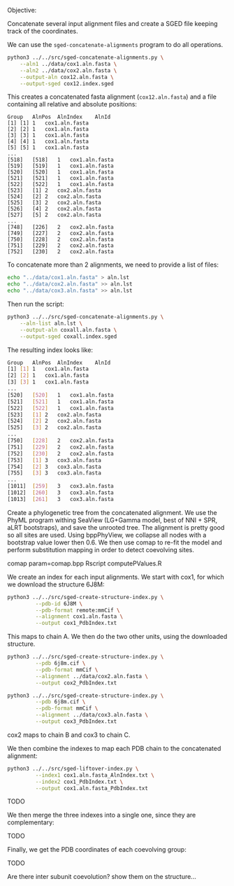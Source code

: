 Objective:

Concatenate several input alignment files and create a SGED file keeping track of the coordinates.

We can use the `sged-concatenate-alignments` program to do all operations.

```bash
python3 ../../src/sged-concatenate-alignments.py \
    --aln1 ../data/cox1.aln.fasta \
    --aln2 ../data/cox2.aln.fasta \
    --output-aln cox12.aln.fasta \
    --output-sged cox12.index.sged
```

This creates a concatenated fasta alignment (`cox12.aln.fasta`) and a file containing all relative and absolute positions:

```
Group	AlnPos	AlnIndex	AlnId
[1]	[1]	1	cox1.aln.fasta
[2]	[2]	1	cox1.aln.fasta
[3]	[3]	1	cox1.aln.fasta
[4]	[4]	1	cox1.aln.fasta
[5]	[5]	1	cox1.aln.fasta
...
[518]	[518]	1	cox1.aln.fasta
[519]	[519]	1	cox1.aln.fasta
[520]	[520]	1	cox1.aln.fasta
[521]	[521]	1	cox1.aln.fasta
[522]	[522]	1	cox1.aln.fasta
[523]	[1]	2	cox2.aln.fasta
[524]	[2]	2	cox2.aln.fasta
[525]	[3]	2	cox2.aln.fasta
[526]	[4]	2	cox2.aln.fasta
[527]	[5]	2	cox2.aln.fasta
...
[748]	[226]	2	cox2.aln.fasta
[749]	[227]	2	cox2.aln.fasta
[750]	[228]	2	cox2.aln.fasta
[751]	[229]	2	cox2.aln.fasta
[752]	[230]	2	cox2.aln.fasta
```

To concatenate more than 2 alignments, we need to provide a list of files:

```bash
echo "../data/cox1.aln.fasta" > aln.lst
echo "../data/cox2.aln.fasta" >> aln.lst
echo "../data/cox3.aln.fasta" >> aln.lst
```

Then run the script:

```bash
python3 ../../src/sged-concatenate-alignments.py \
    --aln-list aln.lst \
    --output-aln coxall.aln.fasta \
    --output-sged coxall.index.sged
```

The resulting index looks like:

```bash
Group	AlnPos	AlnIndex	AlnId
[1]	[1]	1	cox1.aln.fasta
[2]	[2]	1	cox1.aln.fasta
[3]	[3]	1	cox1.aln.fasta
...
[520]	[520]	1	cox1.aln.fasta
[521]	[521]	1	cox1.aln.fasta
[522]	[522]	1	cox1.aln.fasta
[523]	[1]	2	cox2.aln.fasta
[524]	[2]	2	cox2.aln.fasta
[525]	[3]	2	cox2.aln.fasta
...
[750]	[228]	2	cox2.aln.fasta
[751]	[229]	2	cox2.aln.fasta
[752]	[230]	2	cox2.aln.fasta
[753]	[1]	3	cox3.aln.fasta
[754]	[2]	3	cox3.aln.fasta
[755]	[3]	3	cox3.aln.fasta
...
[1011]	[259]	3	cox3.aln.fasta
[1012]	[260]	3	cox3.aln.fasta
[1013]	[261]	3	cox3.aln.fasta
```

Create a phylogenetic tree from the concatenated alignment. We use the PhyML program withing SeaView (LG+Gamma model, best of NNI + SPR, aLRT bootstraps), and save the unrooted tree. The alignment is pretty good so all sites are used. Using bppPhyView, we collapse all nodes with a bootstrap value lower then 0.6.
We then use comap to re-fit the model and perform substitution mapping in order to detect coevolving sites.

comap param=comap.bpp
Rscript computePValues.R

We create an index for each input alignments. We start with cox1, for which we download the structure 6J8M:

```bash
python3 ../../src/sged-create-structure-index.py \
         --pdb-id 6J8M \
         --pdb-format remote:mmCif \
         --alignment cox1.aln.fasta \
         --output cox1_PdbIndex.txt
```
This maps to chain A.
We then do the two other units, using the downloaded structure.

```bash
python3 ../../src/sged-create-structure-index.py \
         --pdb 6j8m.cif \
         --pdb-format mmCif \
         --alignment ../data/cox2.aln.fasta \
         --output cox2_PdbIndex.txt

python3 ../../src/sged-create-structure-index.py \
         --pdb 6j8m.cif \
         --pdb-format mmCif \
         --alignment ../data/cox3.aln.fasta \
         --output cox3_PdbIndex.txt
```

cox2 maps to chain B and cox3 to chain C.

We then combine the indexes to map each PDB chain to the concatenated alignment:

```bash
python3 ../../src/sged-liftover-index.py \
         --index1 cox1.aln.fasta_AlnIndex.txt \
         --index2 cox1_PdbIndex.txt \
         --output cox1.aln.fasta_PdbIndex.txt
```
TODO

We then merge the three indexes into a single one, since they are complementary:

TODO

Finally, we get the PDB coordinates of each coevolving group:

TODO

Are there inter subunit coevolution? show them on the structure...
